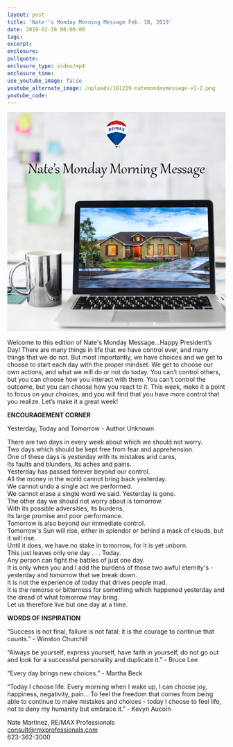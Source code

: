 ```yaml
---
layout: post
title: 'Nate''s Monday Morning Message Feb. 18, 2019'
date: 2019-02-18 00:00:00
tags:
excerpt:
enclosure:
pullquote:
enclosure_type: video/mp4
enclosure_time:
use_youtube_image: false
youtube_alternate_image: /uploads/181219-natemondaymessage-v1-2.png
youtube_code:
---
```


![](/uploads/181219-natemondaymessage-v1-4.png)

Welcome to this edition of Nate's Monday Message…Happy President’s Day! There are many things in life that we have control over, and many things that we do not. But most importantly, we have choices and we get to choose to start each day with the proper mindset. We get to choose our own actions, and what we will do or not do today. You can’t control others, but you can choose how you interact with them. You can’t control the outcome, but you can choose how you react to it. This week, make it a point to focus on your choices, and you will find that you have more control that you realize. Let’s make it a great week!

**ENCOURAGEMENT CORNER**

Yesterday, Today and Tomorrow - Author Unknown

There are two days in every week about which we should not worry. <br>Two days which should be kept free from fear and apprehension.<br>One of these days is yesterday with its mistakes and cares,<br>Its faults and blunders, Its aches and pains.<br>Yesterday has passed forever beyond our control.<br>All the money in the world cannot bring back yesterday.<br>We cannot undo a single act we performed.<br>We cannot erase a single word we said. Yesterday is gone.<br>The other day we should not worry about is tomorrow.<br>With its possible adversities, its burdens, <br>Its large promise and poor performance.<br>Tomorrow is also beyond our immediate control.<br>Tomorrow's Sun will rise, either in splendor or behind a mask of clouds, but it will rise.<br>Until it does, we have no stake in tomorrow, for it is yet unborn.<br>This just leaves only one day . . . Today.<br>Any person can fight the battles of just one day.<br>It is only when you and I add the burdens of those two awful eternity's - yesterday and tomorrow that we break down.<br>It is not the experience of today that drives people mad.<br>It is the remorse or bitterness for something which happened yesterday and the dread of what tomorrow may bring.<br>Let us therefore live but one day at a time.

**WORDS OF INSPIRATION**

“Success is not final, failure is not fatal: it is the courage to continue that counts.” - Winston Churchill

“Always be yourself, express yourself, have faith in yourself, do not go out and look for a successful personality and duplicate it.” - Bruce Lee

“Every day brings new choices.” - Martha Beck

“Today I choose life. Every morning when I wake up, I can choose joy, happiness, negativity, pain… To feel the freedom that comes from being able to continue to make mistakes and choices - today I choose to feel life, not to deny my humanity but embrace it.” - Kevyn Aucoin

Nate Martinez, RE/MAX Professionals<br>consult@rmxprofessionals.com<br>623-362-3000